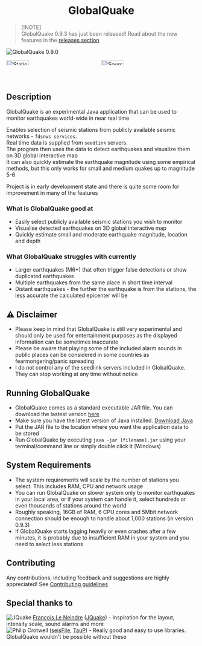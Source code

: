 <!--<p align="center">
  <img width="128" align="center" src="...">
</p>-->
<h1 align="center">
  GlobalQuake
</h1>

> [!NOTE]<br>
> GlobalQuake 0.9.3 has just been released!
> Read about the new features in the [releases section](https://github.com/xspanger3770/GlobalQuake/releases)

![GlobalQuake 0.9.0](https://github-production-user-asset-6210df.s3.amazonaws.com/100421968/259861791-6c41b8e4-d33c-44bc-a8ca-4f2ad7ecac40.png)

<div style="display: grid; grid-template-columns: 1fr 1fr;">
<img alt="StationManager" title="StationManager" src="https://github.com/xspanger3770/GlobalQuake/assets/100421968/a37319ec-2132-426a-b095-2e6a9e064322" style="width: 49%; height: auto;" />
<img alt="SourceManager" title="SourceManager" src="https://i.imgur.com/T1tmMtN.png" style="width: 49%; height: auto;" />
</div>

## Description

GlobalQuake is an experimental Java application that can be used to monitor earthquakes world-wide in near real time

Enables selection of seismic stations from publicly available seismic networks - `fdsnws services`. \
Real time data is supplied from `seedlink` servers. \
The program then uses the data to detect earthquakes and visualize them on 3D global interactive map \
It can also quickly estimate the earthquake magnitude using some empirical methods, but this only works for small and medium quakes up to magnitude 5-6

Project is in early development state and there is quite some room for improvement in many of the features

### What is GlobalQuake good at

* Easily select publicly available seismic stations you wish to monitor
* Visualise detected earthquakes on 3D global interactive map
* Quickly estimate small and moderate earthquake magnitude, location and depth

### What GlobalQuake struggles with currently

* Larger earthquakes (M6+) that often trigger false detections or show duplicated earthquakes
* Multiple earthquakes from the same place in short time interval
* Distant earthquakes - the further the earthquake is from the stations, the less accurate the calculated epicenter will be

## :warning: Disclaimer

- Please keep in mind that GlobalQuake is still very experimental and should only be used for entertainment purposes as the displayed information can be sometimes inaccurate
- Please be aware that playing some of the included alarm sounds in public places can be considered in some countries as fearmongering/panic spreading
- I do not control any of the seedlink servers included in GlobalQuake. They can stop working at any time without notice

## Running GlobalQuake

* GlobalQuake comes as a standard executable JAR file. You can download the lastest version [here](https://github.com/xspanger3770/GlobalQuake/releases)
* Make sure you have the latest version of Java installed. [Download Java](https://www.oracle.com/java/technologies/downloads/)
* Put the JAR file to the location where you want the application data to be stored
* Run GlobalQuake by executing `java -jar [filename].jar` using your terminal/command line or simply double click it (Windows)

## System Requirements

- The system requirements will scale by the number of stations you select. This includes RAM, CPU and network usage
- You can run GlobalQuake on slower system only to monitor earthquakes in your local area, or if your system can handle it, select hundreds or even thousands of stations around the world
- Roughly speaking, 16GB of RAM, 6 CPU cores and 5Mbit network connection should be enough to handle about 1,000 stations (in version 0.9.3)
- If GlobalQuake starts lagging heavily or even crashes after a few minutes, it is probably due to insufficient RAM in your system and you need to select less stations

## Contributing

Any contributions, including feedback and suggestions are highly appreciated! See [Contributing guidelines](https://github.com/xspanger3770/GlobalQuake/blob/main/CONTRIBUTING.md)

## Special thanks to

![JQuake](https://images.weserv.nl/?url=avatars.githubusercontent.com/u/26931126?v=4&h=20&w=20&fit=cover&mask=circle&maxage=7d) [François Le Neindre](https://github.com/fleneindre) ([JQuake](https://jquake.net/en/)) - Inspiration for the layout, intensity scale, sound alarms and more\
![Philip Crotwell](https://github.com/crotwell) ([seisFile](https://github.com/crotwell/seisFile), [TauP](https://github.com/crotwell/TauP)) - Really good and easy to use libraries. GlobalQuake wouldn't be possible without these
